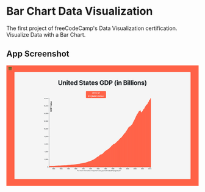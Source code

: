 
# Bar Chart Data Visualization

The first project of freeCodeCamp's Data Visualization certification. Visualize Data with a Bar Chart.

## App Screenshot

![App Screenshot](https://raw.githubusercontent.com/A3AJAGBE/d3_bar_chart/main/bar_chart_app.png)
